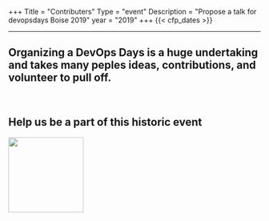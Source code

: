 +++
Title = "Contributers"
Type = "event"
Description = "Propose a talk for devopsdays Boise 2019"
year = "2019"
+++
{{< cfp_dates >}}
<br />
<hr>

## Organizing a DevOps Days is a huge undertaking and takes many peples ideas, contributions, and volunteer to pull off.

<br />

## Help us be a part of this historic event 


<a>
  <img src="/events/2019-tampa/contributers/weneedyou.png" style="height:150px;" style="border:2;">
</a>

